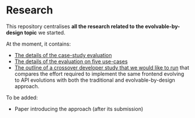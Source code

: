 # Research

This repository centralises **all the research related to the evolvable-by-design topic** we started.

At the moment, it contains:

* [The details of the case-study evaluation](/experiments/evaluation-case-study/)
* [The details of the evaluation on five use-cases](/experiments/evaluation-on-use-cases/)
* [The outline of a crossover developer study that we would like to run](/experiments/crossover-developers-study/) that compares the effort required to implement the same frontend evolving to API evolutions with both the traditional and evolvable-by-design approach.

To be added:

* Paper introducing the approach (after its submission)
